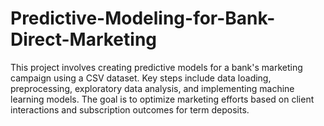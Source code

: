 # Predictive-Modeling-for-Bank-Direct-Marketing
This project involves creating predictive models for a bank's marketing campaign using a CSV dataset. Key steps include data loading, preprocessing, exploratory data analysis, and implementing machine learning models. The goal is to optimize marketing efforts based on client interactions and subscription outcomes for term deposits.
